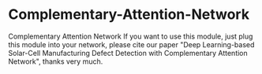 # Complementary-Attention-Network
Complementary Attention Network
If you want to use this module, just plug this module into your network, please cite our paper "Deep Learning-based 
Solar-Cell Manufacturing Defect Detection with Complementary Attention Network", thanks very much. 
